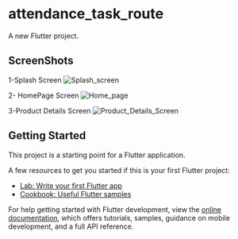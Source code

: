 # attendance_task_route

A new Flutter project.

## ScreenShots

1-Splash Screen
![Splash_screen](https://github.com/user-attachments/assets/ac1e2620-3d66-470d-a67f-72e372178f72)

2- HomePage Screen
![Home_page](https://github.com/user-attachments/assets/b272b58d-e32c-4502-986b-0afa7a94aee3)

3-Product Details Screen
![Product_Details_Screen](https://github.com/user-attachments/assets/ca2277db-2600-4aee-afc3-7012ddd57fd1)



## Getting Started

This project is a starting point for a Flutter application.

A few resources to get you started if this is your first Flutter project:

- [Lab: Write your first Flutter app](https://docs.flutter.dev/get-started/codelab)
- [Cookbook: Useful Flutter samples](https://docs.flutter.dev/cookbook)

For help getting started with Flutter development, view the
[online documentation](https://docs.flutter.dev/), which offers tutorials,
samples, guidance on mobile development, and a full API reference.
